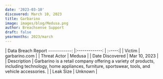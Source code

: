 ```yaml
---
date: '2023-03-10'
discovered: March 10, 2023
title: Garbarino
image: images/blog/Medusa.png
author: Breachsense Support
draft: false
yearmonths: 2023/march
---
```



| Data Breach Report
------------:     |:-------------:    | :-----:|
| Victim      | garbarino.com      | 
| Threat Actor      | Medusa      | 
| Date Discovered      | Mar 10, 2023      | 
| Description      | Garbarino is a retail company offering a variety of products, including technology, home appliances, furniture, sportswear, tools, and vehicle accessories.      | 
| Leak Size      | Unknown      | 

